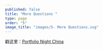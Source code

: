 ```yaml
---
published: false
title: "More Questions "
type: page
order: "5"
image_title: "images/5- More Questions.svg"
---
```


戳这里：[Portfolio Night China](http://portfolionightchina.com/13/)